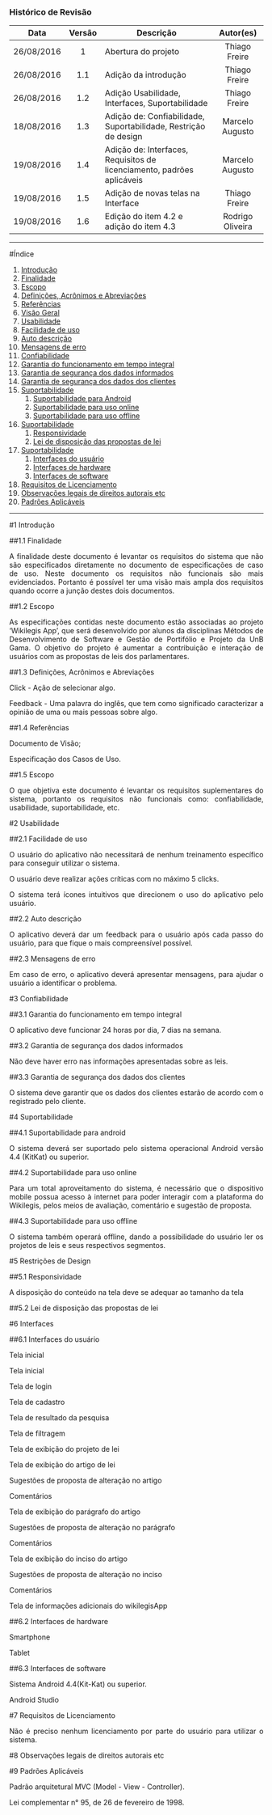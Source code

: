 ### Histórico de Revisão

| Data | Versão | Descrição | Autor(es) |
| :---: | :---: | --- | :---: |
| 26/08/2016 | 1 | Abertura do projeto | Thiago Freire |
| 26/08/2016 | 1.1 | Adição da introdução| Thiago Freire |
| 26/08/2016 | 1.2 | Adição Usabilidade, Interfaces, Suportabilidade | Thiago Freire |
| 18/08/2016| 1.3 | Adição de: Confiabilidade, Suportabilidade, Restrição de design | Marcelo Augusto |
| 19/08/2016 | 1.4 | Adição de: Interfaces, Requisitos de licenciamento, padrões aplicáveis | Marcelo Augusto |
| 19/08/2016 | 1.5 | Adição de novas telas na Interface | Thiago Freire |
| 19/08/2016 | 1.6 | Edição do item 4.2 e adição do item 4.3 | Rodrigo Oliveira |

***

#Índice

1.  [Introdução](#1--introdução)
 1. [Finalidade](#11-finalidade)
 2. [Escopo](#12-escopo)
 3. [Definições, Acrônimos e Abreviações](#13-definições,-acrônimos-e-abreviação)
 4. [Referências](#14-referências)
 5. [Visão Geral](#15-visão-geral)
2.  [Usabilidade](#2--usabilidade)
 1. [Facilidade de uso](#21-facilidade-de-acesso)
 2. [Auto descrição](#22-auto-descrição)
 3. [Mensagens de erro](#23-mensagem-de-erro)
3.  [Confiabilidade](#3--confiabilidade)
 1. [Garantia do funcionamento em tempo integral](#31-garantia-do-funcionamento-em-tempo-integral)
 2. [Garantia de segurança dos dados informados](#32-garantia-de-segurança-dos-dados-informados)
 3. [Garantia de segurança dos dados dos clientes](#33-garantia-de-segurança-dos-dados-dos-clientes)
 4. [Suportabilidade](#4--suportabilidade)
     1. [Suportabilidade para Android](#41-suportabilidade-para-android)
     2. [Suportabilidade para uso online](#42-suportabilidade-para-uso-online)
     3. [Suportabilidade para uso offline](#43-suportabilidade-para-uso-offline)
5. [Suportabilidade](#5--suportabilidade)
     1. [Responsividade](#51-suportabilidade-para-android)
     2. [Lei de disposição das propostas de lei](#51-lei-de-disposição-das-propostas-de-lei)
6. [Suportabilidade](#6--suportabilidade)
     1. [Interfaces do usuário](#61-interfaces-do-usuário)
     2. [Interfaces de hardware](#62-interfaces-de-hardware)
     1. [Interfaces de software](#63-interfaces-de-software)
7. [Requisitos de Licenciamento](#7--requisitos-de-Licenciamento)
8. [Observações legais de direitos autorais etc](#8--observações-legais-de-direitos-autorais-etc)
9. [Padrões Aplicáveis](#9--padrões-aplicáveis)

***

#1  Introdução

##1.1 Finalidade

<p align="justify">A finalidade deste documento é levantar os requisitos do sistema que não são especificados diretamente no documento de especificações de caso de uso. Neste documento os requisitos não funcionais são mais evidenciados. Portanto é possível ter uma visão mais ampla dos requisitos quando ocorre a junção destes dois documentos.</p>

##1.2 Escopo
<p align="justify">As especificações contidas neste documento estão associadas ao projeto ‘Wikilegis App’, que será desenvolvido por alunos da disciplinas Métodos de Desenvolvimento de Software e Gestão de Portifólio e Projeto da UnB Gama. O objetivo do projeto é aumentar a contribuição e interação de usuários com as propostas de leis dos parlamentares.</p>

##1.3 Definições, Acrônimos e Abreviações
<p align="justify">Click - Ação de selecionar algo.</p>

<p align="justify">Feedback - Uma palavra do inglês, que tem como significado caracterizar a opinião de uma ou mais pessoas sobre algo.</p>

##1.4 Referências
<p align="justify">Documento de Visão;</p>

<p align="justify">Especificação dos Casos de Uso.</p>

##1.5 Escopo
<p align="justify">O que objetiva este documento é levantar os requisitos suplementares do sistema, portanto os requisitos não funcionais como: confiabilidade, usabilidade, suportabilidade, etc.</p>

#2  Usabilidade

##2.1 Facilidade de uso

<p align="justify">O usuário do aplicativo não necessitará de nenhum treinamento específico para conseguir utilizar o sistema.</p>

<p align="justify">O usuário deve realizar ações críticas com no máximo 5 clicks.</p>

<p align="justify">O sistema terá ícones intuitivos que direcionem o uso do aplicativo pelo usuário.</p>


##2.2 Auto descrição

<p align="justify">O aplicativo deverá dar um feedback para o usuário após cada passo do usuário, para que fique o mais compreensível possível.</p>

##2.3 Mensagens de erro

<p align="justify">Em caso de erro, o aplicativo deverá apresentar mensagens, para ajudar o usuário a identificar o problema.</p>


#3  Confiabilidade

##3.1 Garantia do funcionamento em tempo integral

<p align="justify">O aplicativo deve funcionar 24 horas por dia, 7 dias na semana.</p>

##3.2 Garantia de segurança dos dados informados

<p align="justify">Não deve haver erro nas informações apresentadas sobre as leis.</p>

##3.3 Garantia de segurança dos dados dos clientes

<p align="justify">O sistema deve garantir que os dados dos clientes estarão de acordo com o registrado pelo cliente.</p>


#4  Suportabilidade

##4.1 Suportabilidade para android

<p align="justify">O sistema deverá ser suportado pelo sistema operacional Android versão 4.4 (KitKat) ou superior.</p>

##4.2 Suportabilidade para uso online

<p align="justify">Para um total aproveitamento do sistema, é necessário que o dispositivo mobile possua acesso à internet para poder interagir com a plataforma do Wikilegis, pelos meios de avaliação, comentário e sugestão de proposta.</p>

##4.3 Suportabilidade para uso offline

<p align="justify">O sistema também operará offline, dando a possibilidade  do usuário ler os projetos de leis e seus respectivos segmentos.</p>


#5  Restrições de Design

##5.1 Responsividade

<p align="justify">A disposição do conteúdo na tela deve se adequar ao tamanho da tela</p>

##5.2 Lei de disposição das propostas de lei

<p align="justify"></p>

#6  Interfaces

##6.1 Interfaces do usuário

<p align="justify">Tela inicial</p>

<p align="justify">Tela inicial</p>

<p align="justify">Tela de login</p>

<p align="justify">Tela de cadastro</p>

<p align="justify">Tela de resultado da pesquisa</p>

<p align="justify">Tela de filtragem</p>

<p align="justify">Tela de exibição do projeto de lei</p>

<p align="justify">Tela de exibição do artigo de lei</p>

<p align="justify">Sugestões de proposta de alteração no artigo</p>

<p align="justify">Comentários</p>

<p align="justify">Tela de exibição do parágrafo do artigo</p>

<p align="justify">Sugestões de proposta de alteração no parágrafo</p>

<p align="justify">Comentários</p>

<p align="justify">Tela de exibição do inciso do artigo</p>

<p align="justify">Sugestões de proposta de alteração no inciso</p>

<p align="justify">Comentários</p>

<p align="justify">Tela de informações adicionais do wikilegisApp</p>

##6.2 Interfaces de hardware

<p align="justify">Smartphone</p>

<p align="justify">Tablet</p>

##6.3 Interfaces de software

<p align="justify">Sistema Android 4.4(Kit-Kat) ou superior.</p>

<p align="justify">Android Studio</p>

#7  Requisitos de Licenciamento

<p align="justify">Não é preciso nenhum licenciamento por parte do usuário para utilizar o sistema.</p>

#8  Observações legais de direitos autorais etc

<p align="justify"></p>

#9  Padrões Aplicáveis

<p align="justify">Padrão arquitetural MVC (Model - View - Controller).</p>

<p align="justify">Lei complementar n° 95, de 26 de fevereiro de 1998.</p>